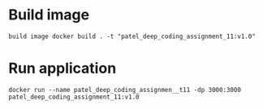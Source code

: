 


# Build image
```
build image docker build . -t "patel_deep_coding_assignment_11:v1.0"
```



# Run application
```
docker run --name patel_deep_coding_assignmen__t11 -dp 3000:3000 patel_deep_coding_assignment_11:v1.0
```